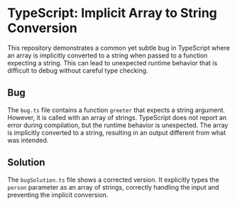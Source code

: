 # TypeScript: Implicit Array to String Conversion

This repository demonstrates a common yet subtle bug in TypeScript where an array is implicitly converted to a string when passed to a function expecting a string.  This can lead to unexpected runtime behavior that is difficult to debug without careful type checking.

## Bug

The `bug.ts` file contains a function `greeter` that expects a string argument.  However, it is called with an array of strings. TypeScript does not report an error during compilation, but the runtime behavior is unexpected.  The array is implicitly converted to a string, resulting in an output different from what was intended.

## Solution

The `bugSolution.ts` file shows a corrected version.  It explicitly types the `person` parameter as an array of strings, correctly handling the input and preventing the implicit conversion.